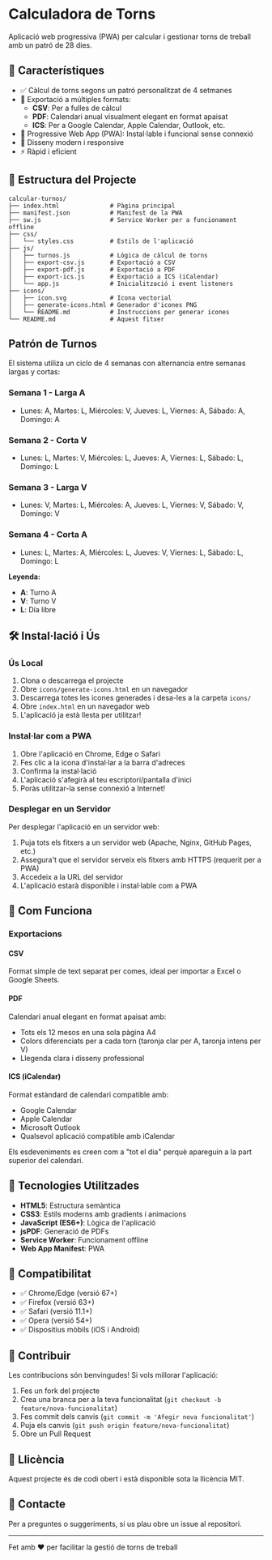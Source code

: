 # Calculadora de Torns

Aplicació web progressiva (PWA) per calcular i gestionar torns de treball amb un patró de 28 dies.

## 🚀 Característiques

- ✅ Càlcul de torns segons un patró personalitzat de 4 setmanes
- 📅 Exportació a múltiples formats:
  - **CSV**: Per a fulles de càlcul
  - **PDF**: Calendari anual visualment elegant en format apaisat
  - **ICS**: Per a Google Calendar, Apple Calendar, Outlook, etc.
- 📱 Progressive Web App (PWA): Instal·lable i funcional sense connexió
- 🎨 Disseny modern i responsive
- ⚡ Ràpid i eficient

## 📁 Estructura del Projecte

```
calcular-turnos/
├── index.html              # Pàgina principal
├── manifest.json           # Manifest de la PWA
├── sw.js                   # Service Worker per a funcionament offline
├── css/
│   └── styles.css          # Estils de l'aplicació
├── js/
│   ├── turnos.js           # Lògica de càlcul de torns
│   ├── export-csv.js       # Exportació a CSV
│   ├── export-pdf.js       # Exportació a PDF
│   ├── export-ics.js       # Exportació a ICS (iCalendar)
│   └── app.js              # Inicialització i event listeners
├── icons/
│   ├── icon.svg            # Icona vectorial
│   ├── generate-icons.html # Generador d'icones PNG
│   └── README.md           # Instruccions per generar icones
└── README.md               # Aquest fitxer
```

## Patrón de Turnos

El sistema utiliza un ciclo de 4 semanas con alternancia entre semanas largas y cortas:

### Semana 1 - Larga A
- Lunes: A, Martes: L, Miércoles: V, Jueves: L, Viernes: A, Sábado: A, Domingo: A

### Semana 2 - Corta V
- Lunes: L, Martes: V, Miércoles: L, Jueves: A, Viernes: L, Sábado: L, Domingo: L

### Semana 3 - Larga V
- Lunes: V, Martes: L, Miércoles: A, Jueves: L, Viernes: V, Sábado: V, Domingo: V

### Semana 4 - Corta A
- Lunes: L, Martes: A, Miércoles: L, Jueves: V, Viernes: L, Sábado: L, Domingo: L

**Leyenda:**
- **A**: Turno A
- **V**: Turno V
- **L**: Día libre

## 🛠️ Instal·lació i Ús

### Ús Local

1. Clona o descarrega el projecte
2. Obre `icons/generate-icons.html` en un navegador
3. Descarrega totes les icones generades i desa-les a la carpeta `icons/`
4. Obre `index.html` en un navegador web
5. L'aplicació ja està llesta per utilitzar!

### Instal·lar com a PWA

1. Obre l'aplicació en Chrome, Edge o Safari
2. Fes clic a la icona d'instal·lar a la barra d'adreces
3. Confirma la instal·lació
4. L'aplicació s'afegirà al teu escriptori/pantalla d'inici
5. Poràs utilitzar-la sense connexió a Internet!

### Desplegar en un Servidor

Per desplegar l'aplicació en un servidor web:

1. Puja tots els fitxers a un servidor web (Apache, Nginx, GitHub Pages, etc.)
2. Assegura't que el servidor serveix els fitxers amb HTTPS (requerit per a PWA)
3. Accedeix a la URL del servidor
4. L'aplicació estarà disponible i instal·lable com a PWA

## 📖 Com Funciona

### Exportacions

#### CSV
Format simple de text separat per comes, ideal per importar a Excel o Google Sheets.

#### PDF
Calendari anual elegant en format apaisat amb:
- Tots els 12 mesos en una sola pàgina A4
- Colors diferenciats per a cada torn (taronja clar per A, taronja intens per V)
- Llegenda clara i disseny professional

#### ICS (iCalendar)
Format estàndard de calendari compatible amb:
- Google Calendar
- Apple Calendar
- Microsoft Outlook
- Qualsevol aplicació compatible amb iCalendar

Els esdeveniments es creen com a "tot el dia" perquè apareguin a la part superior del calendari.

## 🔧 Tecnologies Utilitzades

- **HTML5**: Estructura semàntica
- **CSS3**: Estils moderns amb gradients i animacions
- **JavaScript (ES6+)**: Lògica de l'aplicació
- **jsPDF**: Generació de PDFs
- **Service Worker**: Funcionament offline
- **Web App Manifest**: PWA

## 📱 Compatibilitat

- ✅ Chrome/Edge (versió 67+)
- ✅ Firefox (versió 63+)
- ✅ Safari (versió 11.1+)
- ✅ Opera (versió 54+)
- ✅ Dispositius mòbils (iOS i Android)

## 🤝 Contribuir

Les contribucions són benvingudes! Si vols millorar l'aplicació:

1. Fes un fork del projecte
2. Crea una branca per a la teva funcionalitat (`git checkout -b feature/nova-funcionalitat`)
3. Fes commit dels canvis (`git commit -m 'Afegir nova funcionalitat'`)
4. Puja els canvis (`git push origin feature/nova-funcionalitat`)
5. Obre un Pull Request

## 📄 Llicència

Aquest projecte és de codi obert i està disponible sota la llicència MIT.

## 📧 Contacte

Per a preguntes o suggeriments, si us plau obre un issue al repositori.

---

Fet amb ❤️ per facilitar la gestió de torns de treball
